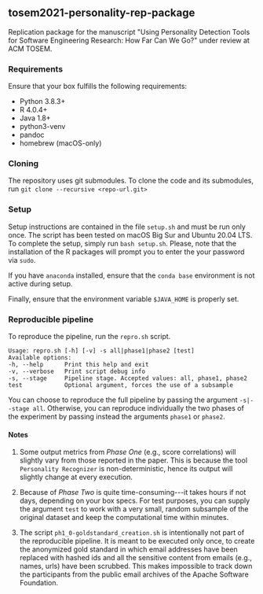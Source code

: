 ## tosem2021-personality-rep-package
Replication package for the manuscript "Using Personality Detection Tools for Software Engineering Research: How Far Can
We Go?" under review at ACM TOSEM.

### Requirements
Ensure that your box fulfills the following requirements:
* Python 3.8.3+
* R 4.0.4+
* Java 1.8+
* python3-venv
* pandoc
* homebrew (macOS-only)

### Cloning
The repository uses git submodules. To clone the code and its submodules, run `git clone --recursive <repo-url.git>`

### Setup
Setup instructions are contained in the file `setup.sh` and must be run only once. The script has been tested on macOS Big Sur and Ubuntu 20.04 LTS.
To complete the setup, simply run `bash setup.sh`. Please, note that the installation of the R packages will prompt you to enter the your password via `sudo`. 

If you have `anaconda` installed, ensure that the `conda base` environment is not active during setup.

Finally, ensure that the environment variable `$JAVA_HOME` is properly set.

### Reproducible pipeline

To reproduce the pipeline, run the `repro.sh` script.
```text
Usage: repro.sh [-h] [-v] -s all|phase1|phase2 [test]
Available options:
-h, --help      Print this help and exit
-v, --verbose   Print script debug info
-s, --stage     Pipeline stage. Accepted values: all, phase1, phase2
test            Optional argument, forces the use of a subsample
```

You can choose to reproduce the full pipeline by passing the argument `-s|--stage all`.
Otherwise, you can reproduce individually the two phases of the experiment by passing instead
the arguments `phase1` or `phase2`.

#### Notes

1. Some output metrics from *Phase One* (e.g., score correlations) will slightly vary from those reported in the 
   paper. This is because the tool `Personality Recognizer` is non-deterministic, hence its output will slightly change 
   at every execution.

2. Because of *Phase Two* is quite time-consuming---it takes hours if not days, depending on your box specs. For test 
   purposes, you can supply the argument `test` to work with a very small, random subsample of the original dataset and 
   keep the computational time within minutes.

3. The script `ph1_0-goldstandard_creation.sh` is intentionally not part of the reproducible pipeline. It is meant to be
   executed only once, to create the anonymized gold standard in which email addresses have been replaced
   with hashed ids and all the sensitive content from emails (e.g., names, urls) have been scrubbed. This makes
   impossible to track down the participants from the public email archives of the Apache Software Foundation.
